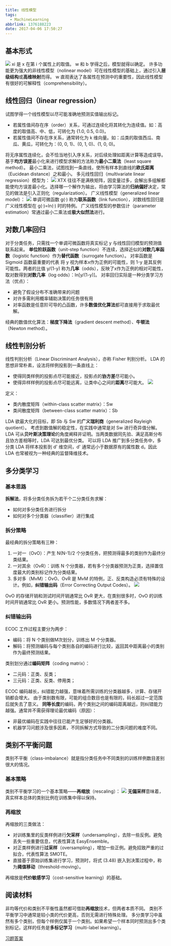 ```yaml
---
title: 线性模型
tags:
  - MachineLearning
abbrlink: 1376188223
date: 2017-04-06 17:50:27
---
```

## 基本形式
![](https://raw.githubusercontent.com/necusjz/p/master/MachineLearning/3_1.jpeg)
xi 是 x 在第 i 个属性上的取值。
w 和 b 学得之后，模型就得以确定。
许多功能更为强大的非线性模型（nolinear model）可在线性模型的基础上，通过引入**层级结构**或**高维映射**而得。
w 直观表达了各属性在预测中的重要性，因此线性模型有很好的可解释性（comprehensibility）。
<!--more-->
## 线性回归（linear regression）
试图学得一个线性模型以尽可能准确地预测实值输出标记。
* 若属性值间存在序（order）关系，可通过连续化将其转化为连续值。如：高度的取值高、中、低，可转化为 {1.0, 0.5, 0.0}。
* 若属性值间不存在序关系，通常转化为 k 维向量。如：瓜类的取值西瓜、南瓜、黄瓜，可转化为：(0, 0, 1)、(0, 1, 0)、(1, 0, 0)。

将无序属性连续化，会不恰当地引入序关系，对后续处理如距离计算等造成误导。
基于**均方误差**最小化来进行模型求解的方法称为**最小二乘法**（least square method）。
最小二乘法，试图找到一条直线，使所有样本到直线的**欧氏距离**（Eucidean distance）之和最小。
多元线性回归（multivariate linear regression）模型为：
![](https://raw.githubusercontent.com/necusjz/p/master/MachineLearning/3_2.jpeg)
XTX 往往不是满秩矩阵，因变量过多，会解出多组解都能使均方误差最小化。选择哪一个解作为输出，将由学习算法的**归纳偏好**决定，常见的做法是引入正则化（regularization）。
广义线性模型（generalized linear model）：
![](https://raw.githubusercontent.com/necusjz/p/master/MachineLearning/3_3.jpeg)
单调可微函数 g(·) 称为**联系函数**（link function），对数线性回归是广义线性模型在 g(·)=ln(·) 时的特例。
广义线性模型的参数估计（parameter estimation）常通过最小二乘法或**极大似然法**进行。
## 对数几率回归
对于分类任务，只需找一个单调可微函数将真实标记 y 与线性回归模型的预测值联系起来。
**单位阶跃函数**（unit-step function）不连续，选择近似的**对数几率函数**（logistic function）作为**替代函数**（surrogate function）。
对率函数是 Sigmoid 函数最重要的代表
将 y 视为样本x作为正例的可能性，则 1-y 是其反例可能性。两者的比值 y/(1-y) 称为**几率**（odds），反映了x作为正例的相对可能性，取对数得到**对数几率**（log odds）：ln[y/(1-y)]。
对率回归实际是一种分类学习方法（优点）：
* 避免了假设分布不准确带来的问题
* 对许多需利用概率辅助决策的任务很有用
* 对率函数是任意阶可导的凸函数，许多**数值优化算法**都可直接用于求取最优解。

经典的数值优化算法：**梯度下降法**（gradient descent method）、**牛顿法**（Newton method）。
## 线性判别分析
线性判别分析（Linear Discriminant Analysis），亦称 Fisher 判别分析。
LDA 的思想非常朴素，设法将样例投影到一条直线上：
* 使得同类样例的投影点尽可能接近，投影点的**协方差**尽可能小。
* 使得异样样例的投影点尽可能远离，让类中心之间的**距离**尽可能大。
![](https://raw.githubusercontent.com/necusjz/p/master/MachineLearning/3_4.jpeg)

定义：
* 类内散度矩阵（within-class scatter matrix）：Sw
* 类间散度矩阵（between-class scatter matrix）：Sb

LDA 欲最大化的目标，即 Sb 与 Sw 的**广义瑞利商**（generalized Rayleigh quotient）。
考虑到数值解的稳定性，在实践中通常是对 Sw 进行奇异值分解。
LDA 可从**贝叶斯决策理论**的角度阐释并证明。当两类数据同先验、满足高斯分布且协方差相等时，LDA 可达到最优分类。
可以将 LDA 推广到多分类任务中，多分类 LDA 将样本投影到 d' 维空间，d' 通常远小于数据原有的属性数 d。因此 LDA 也常被视为一种经典的监督降维技术。
## 多分类学习
### 基本思路
**拆解法**，将多分类任务拆为若干个二分类任务求解：
* 如何对多分类任务进行拆分
* 如何对多个分类器（classifier）进行集成

### 拆分策略
最经典的拆分策略有三种：
1. 一对一（OvO）：产生 N(N-1)/2 个分类任务，把预测得最多的类别作为最终分类结果。
2. 一对其余（OvR）：训练 N 个分类器，若有多个分类器预测为正类，选择置信度最大的类别标记作为分类结果。
3. 多对多（MvM）：OvO、OvR 是 MvM 的特例，正、反类构造必须有特殊的设计。例如，**纠错输出码**（Error Correcting Output Codes）。
![](https://raw.githubusercontent.com/necusjz/p/master/MachineLearning/3_5.jpeg)

OvO 的存储开销和测试时间开销通常比 OvR 更大，在类别很多时，OvO 的训练时间开销通常比 OvR 更小。预测性能，多数情况下两者差不多。
### 纠错输出码
ECOC 工作过程主要分为两步：
* 编码：将 N 个类别做M次划分，训练出 M 个分类器。
* 解码：将预测编码与每个类别各自的编码进行比较，返回其中距离最小的类别作为最终预测结果。

类别划分通过**编码矩阵**（coding matrix）：
* 二元码：正类、反类；
* 三元码：正类、反类、停用类；

ECOC 编码越长，纠错能力越强，意味着所需训练的分类器越多，计算、存储开销都会增大。
由于类别数有限，可能的组合数目也是有限的，码长超过一定范围后就失去了意义。
**同等长度**的编码，两个类别之间的编码距离越远，则纠错能力越强。通常并不需获得理论最优编码（原因）：
* 非最优编码在实践中往往已能产生足够好的分类器。
* 机器学习问题涉及很多因素，不同拆解方式导致的二分类问题的难度不同。

## 类别不平衡问题
类别不平衡（class-imbalance）就是指分类任务中不同类别的训练样例数目差别很大的情况。
### 基本策略
类别不平衡学习的一个基本策略——**再缩放**（rescaling）：
![](https://raw.githubusercontent.com/necusjz/p/master/MachineLearning/3_6.jpeg)
**无偏采样**意味着，真实样本总体的类别比例在训练集中得以保持。
### 再缩放
再缩放的三类做法：
* 对训练集里的反类样例进行**欠采样**（undersampling），去除一些反例。避免丢失一些重要信息，代表性算法 EasyEnsemble。
* 对正类样例进行**过采样**（oversampling），增加一些正例。避免招致严重的过拟合，代表性算法 SMOTE。
* 直接基于原始训练集进行学习，预测时，将式 (3.48) 嵌入到决策过程中，称为**阈值移动**（threshold-moving）。

再缩放是**代价敏感学习**（cost-sensitive learning）的基础。
## 阅读材料
非均等代价和类别不平衡性虽然都可借助**再缩放**技术，但两者本质不同。
类别不平衡学习中通常是较小类的代价更高，否则无需进行特殊处理。
多分类学习中虽然有多个类别，但每个样例仅属于一个类别。如果希望一个样本同时预测出多个类别标记，这样的任务是**多标记学习**（multi-label learning）。

[习题答案](http://blog.csdn.net/icefire_tyh/article/details/52069025)
